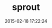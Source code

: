 ---
layout: post
title:  "sprout"
repo:   "lukebayes/project-sprouts"
date:   2015-02-18 17:22:24
gemurl: http://projectsprouts.org
---